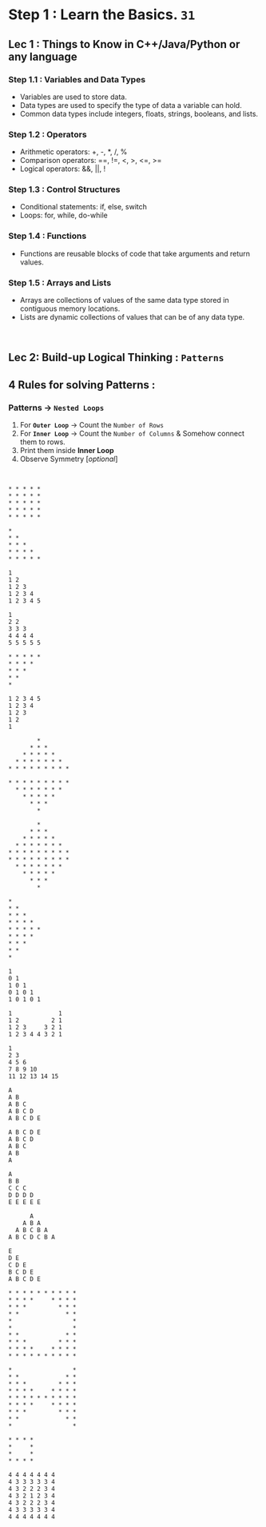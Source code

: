 # **Step 1** : Learn the Basics. ```31```

## Lec 1 : Things to Know in C++/Java/Python or any language

### Step 1.1 : Variables and Data Types
- Variables are used to store data.
- Data types are used to specify the type of data a variable can hold.
- Common data types include integers, floats, strings, booleans, and lists.
### Step 1.2 : Operators
- Arithmetic operators: +, -, \*, /, %
- Comparison operators: ==, !=, <, >, <=, >=
- Logical operators: &&, ||, !
### Step 1.3 : Control Structures
- Conditional statements: if, else, switch
- Loops: for, while, do-while
### Step 1.4 : Functions
- Functions are reusable blocks of code that take arguments and return values.
### Step 1.5 : Arrays and Lists
- Arrays are collections of values of the same data type stored in contiguous memory locations.
- Lists are dynamic collections of values that can be of any data type.

&nbsp;

## Lec 2: Build-up Logical Thinking : `Patterns`
 
## 4 Rules for solving Patterns : 
### Patterns  → `Nested Loops`

1. For __`Outer Loop`__ → Count the `Number of Rows`
2. For __`Inner Loop`__ → Count the `Number of Columns` & Somehow connect them to rows.
3. Print them inside __Inner Loop__
4. Observe Symmetry [_optional_]

&nbsp;

```
* * * * *
* * * * * 
* * * * * 
* * * * * 
* * * * * 
``` 
```
* 
* *  
* * *  
* * * *  
* * * * * 
``` 
```
1
1 2
1 2 3
1 2 3 4
1 2 3 4 5
``` 
```
1
2 2
3 3 3
4 4 4 4
5 5 5 5 5
``` 
```
* * * * *
* * * * 
* * *  
* *  
* 
``` 
```
1 2 3 4 5
1 2 3 4
1 2 3
1 2
1
``` 
```
        * 
      * * *  
    * * * * * 
  * * * * * * *
* * * * * * * * * 
``` 
```
* * * * * * * * *
  * * * * * * *
    * * * * *
      * * *
        * 
```
```
        * 
      * * *  
    * * * * * 
  * * * * * * *
* * * * * * * * *
* * * * * * * * *
  * * * * * * *
    * * * * *
      * * *
        *
```
```
* 
* *  
* * *  
* * * *  
* * * * *
* * * * 
* * *  
* *  
*  
```
```
1
0 1
1 0 1
0 1 0 1
1 0 1 0 1
```
```
1             1
1 2         2 1
1 2 3     3 2 1
1 2 3 4 4 3 2 1
```
```
1
2 3
4 5 6
7 8 9 10
11 12 13 14 15
```
```
A
A B
A B C
A B C D
A B C D E 
```
```
A B C D E
A B C D
A B C
A B
A
```
```
A 
B B
C C C
D D D D
E E E E E
```
```
      A
    A B A
  A B C B A
A B C D C B A
```
```
E
D E
C D E
B C D E
A B C D E
```
```
* * * * * * * * * *
* * * *     * * * *
* * *         * * *
* *             * *
*                 *
*                 *
* *             * *
* * *         * * *
* * * *     * * * *
* * * * * * * * * *
```
```
*                 *
* *             * *
* * *         * * *
* * * *     * * * *
* * * * * * * * * *
* * * *     * * * *
* * *         * * *
* *             * *
*                 *
```
```
* * * *
*     *
*     *
* * * *
```
```
4 4 4 4 4 4 4
4 3 3 3 3 3 4
4 3 2 2 2 3 4
4 3 2 1 2 3 4
4 3 2 2 2 3 4
4 3 3 3 3 3 4
4 4 4 4 4 4 4
```

